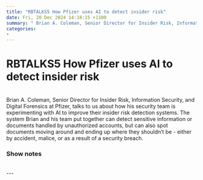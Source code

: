 ```yaml
---
title: "RBTALKS5 How Pfizer uses AI to detect insider risk"
date: Fri, 20 Dec 2024 14:18:15 +1100
summary: " Brian A. Coleman, Senior Director for Insider Risk, Information Security, and Digital Forensics at Pfizer, talks to us about how his security"
categories: 
- 
---
```

# RBTALKS5 How Pfizer uses AI to detect insider risk


<br/>
Brian A. Coleman, Senior Director for Insider Risk, Information Security, and Digital Forensics at Pfizer, talks to us about how his security team is experimenting with AI to improve their insider risk detection systems. The system Brian and his team put together can detect sensitive information or documents handled by unauthorized accounts, but can also spot documents moving around and ending up where they shouldn’t be - either by accident, malice, or as a result of a security breach.

### Show notes

<br/>
---
